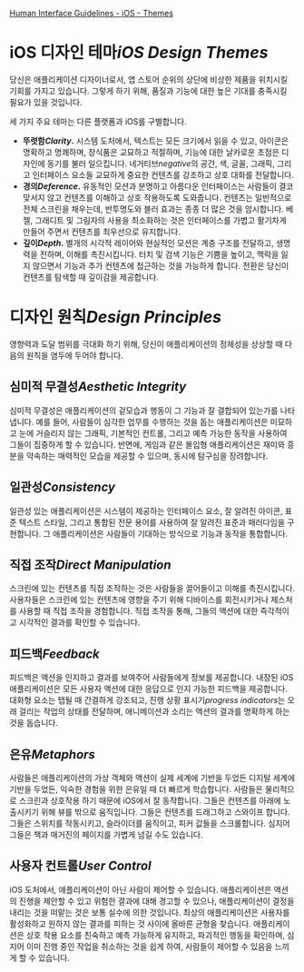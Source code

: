 [Human Interface Guidelines - iOS - Themes](https://developer.apple.com/design/human-interface-guidelines/ios/overview/themes/)

# iOS 디자인 테마*iOS Design Themes*

당신은 애플리케이션 디자이너로서, 앱 스토어 순위의 상단에 비상한 제품을 위치시킬 기회를 가지고 있습니다. 그렇게 하기 위해, 품질과 기능에 대한 높은 기대를 충족시킬 필요가 있을 것입니다.

세 가지 주요 테마는 다른 플랫폼과 iOS를 구별합니다.

- **뚜렷함*Clarity*.** 시스템 도처에서, 텍스트는 모든 크기에서 읽을 수 있고, 아이콘은 명확하고 명쾌하며, 장식품은 교묘하고 적절하며, 기능에 대한 날카로운 초점은 디자인에 동기를 불러 일으킵니다. 네거티브*negative*의 공간, 색, 글꼴, 그래픽, 그리고 인터페이스 요소들 교묘하게 중요한 컨텐츠를 강조하고 상호 대화를 전달합니다.
- **경의*Deference*.** 유동적인 모션과 분명하고 아름다운 인터페이스는 사람들이 결코 맞서지 않고 컨텐츠를 이해하고 상호 작용하도록 도와줍니다. 컨텐츠는 일반적으로 전체 스크린을 채우는데, 반투명도와 블러 효과는 종종 더 많은 것을 암시합니다. 베젤, 그래디트 및 그림자의 사용을 최소화하는 것은 인터페이스를 가볍고 활기차게 만들어 주면서 컨텐츠를 최우선으로 유지합니다.
- **깊이*Depth*.** 별개의 시각적 레이어와 현실적인 모션은 계층 구조를 전달하고, 생명력을 전하며, 이해를 촉진시킵니다. 터치 및 검색 기능은 기쁨을 높이고, 맥락을 잃지 않으면서 기능과 추가 컨텐츠에 접근하는 것을 가능하게 합니다. 전환은 당신이 컨텐츠를 탐색할 때 깊이감을 제공합니다.

# 디자인 원칙*Design Principles*

영향력과 도달 범위를 극대화 하기 위해, 당신이 애플리케이션의 정체성을 상상할 때 다음의 원칙을 염두에 두어야 합니다.

## 심미적 무결성*Aesthetic Integrity*

심미적 무결성은 애플리케이션의 겉모습과 행동이 그 기능과 잘 결합되어 있는가를 나타냅니다. 예를 들어, 사람들이 심각한 업무를 수행하는 것을 돕는 애플리케이션은 미묘하고 눈에 거슬리지 않는 그래픽, 기본적인 컨트롤, 그리고 예측 가능한 동작을 사용하여 그들이 집중하게 할 수 있습니다. 반면에, 게임과 같은 몰입형 애플리케이션은 재미와 흥분을 약속하는 매력적인 모습을 제공할 수 있으며, 동시에 탐구심을 장려합니다.

## 일관성*Consistency*

일관성 있는 애플리케이션은 시스템이 제공하는 인터페이스 요소, 잘 알려진 아이콘, 표준 텍스트 스타일, 그리고 통합된 전문 용어를 사용하여 잘 알려진 표준과 패러다임을 구현합니다. 그 애플리케이션은 사람들이 기대하는 방식으로 기능과 동작을 통합합니다.

## 직접 조작*Direct Manipulation*

스크린에 있는 컨텐츠를 직접 조작하는 것은 사람들을 끌어들이고 이해를 촉진시킵니다. 사용자들은 스크린에 있는 컨텐츠에 영향을 주기 위해 디바이스를 회전시키거나 제스처를 사용할 때 직접 조작을 경험합니다. 직접 조작을 통해, 그들의 액션에 대한 즉각적이고 시각적인 결과를 확인할 수 있습니다.

## 피드백*Feedback*

피드백은 액션을 인지하고 결과를 보여주어 사람들에게 정보를 제공합니다. 내장된 iOS 애플리케이션은 모든 사용자 액션에 대한 응답으로 인지 가능한 피드백을 제공합니다. 대화형 요소는 탭될 때 간결하게 강조되고, 진행 상황 표시기*progress indicators*는 오래 걸리는 작업의 상태를 전달하며, 애니메이션과 소리는 액션의 결과를 명확하게 하는 것을 돕습니다.

## 은유*Metaphors*

사람들은 애플리케이션의 가상 객체와 액션이 실제 세계에 기반을 두었든 디지털 세계에 기반을 두었든, 익숙한 경험을 위한 은유일 때 더 빠르게 학습합니다. 사람들은 물리적으로 스크린과 상호작용 하기 때문에 iOS에서 잘 동작합니다. 그들은 컨텐츠를 아래에 노출시키기 위해 뷰를 밖으로 움직입니다. 그들은 컨텐츠를 드래그하고 스와이프 합니다. 그들은 스위치를 작동시키고, 슬라이더를 움직이고, 피커 값들을 스크롤합니다. 심지어 그들은 책과 매거진의 페이지를 가볍게 넘길 수도 있습니다.

## 사용자 컨트롤*User Control*

iOS 도처에서, 애플리케이션이 아닌 사람이 제어할 수 있습니다. 애플리케이션은 액션의 진행을 제안할 수 있고 위험한 결과에 대해 경고할 수 있으나, 애플리케이션이 결정을 내리는 것을 떠맡는 것은 보통 실수에 의한 것입니다. 최상의 애플리케이션은 사용자를 활성화하고 원하지 않는 결과를 피하는 것 사이에 올바른 균형을 찾습니다. 애플리케이션은 상호 작용 요소를 친숙하고 예측 가능하게 유지하고, 파괴적인 행동을 확인하며, 심지어 이미 진행 중인 작업을 취소하는 것을 쉽게 하여, 사람들이 제어할 수 있음을 느끼게 할 수 있습니다.